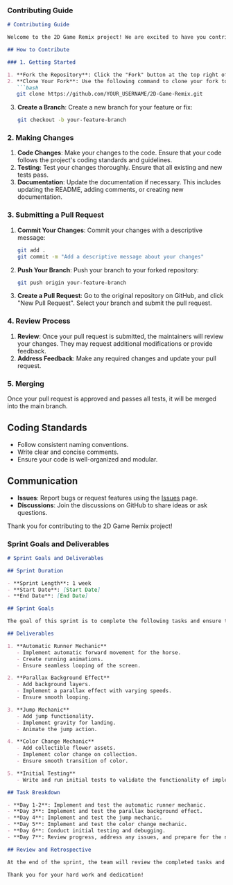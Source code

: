 ### Contributing Guide

```markdown
# Contributing Guide

Welcome to the 2D Game Remix project! We are excited to have you contribute to this creative exploration. Please follow the guidelines below to help us maintain a high-quality codebase and ensure smooth collaboration.

## How to Contribute

### 1. Getting Started

1. **Fork the Repository**: Click the "Fork" button at the top right of this page to create your own copy of the repository.
2. **Clone Your Fork**: Use the following command to clone your fork to your local machine:
   ```bash
   git clone https://github.com/YOUR_USERNAME/2D-Game-Remix.git
   ```
3. **Create a Branch**: Create a new branch for your feature or fix:
   ```bash
   git checkout -b your-feature-branch
   ```

### 2. Making Changes

1. **Code Changes**: Make your changes to the code. Ensure that your code follows the project's coding standards and guidelines.
2. **Testing**: Test your changes thoroughly. Ensure that all existing and new tests pass.
3. **Documentation**: Update the documentation if necessary. This includes updating the README, adding comments, or creating new documentation.

### 3. Submitting a Pull Request

1. **Commit Your Changes**: Commit your changes with a descriptive message:
   ```bash
   git add .
   git commit -m "Add a descriptive message about your changes"
   ```
2. **Push Your Branch**: Push your branch to your forked repository:
   ```bash
   git push origin your-feature-branch
   ```
3. **Create a Pull Request**: Go to the original repository on GitHub, and click "New Pull Request". Select your branch and submit the pull request.

### 4. Review Process

1. **Review**: Once your pull request is submitted, the maintainers will review your changes. They may request additional modifications or provide feedback.
2. **Address Feedback**: Make any required changes and update your pull request.

### 5. Merging

Once your pull request is approved and passes all tests, it will be merged into the main branch.

## Coding Standards

- Follow consistent naming conventions.
- Write clear and concise comments.
- Ensure your code is well-organized and modular.

## Communication

- **Issues**: Report bugs or request features using the [Issues](https://github.com/ORIGINAL_OWNER/2D-Game-Remix/issues) page.
- **Discussions**: Join the discussions on GitHub to share ideas or ask questions.

Thank you for contributing to the 2D Game Remix project!



### Sprint Goals and Deliverables

```markdown
# Sprint Goals and Deliverables

## Sprint Duration

- **Sprint Length**: 1 week
- **Start Date**: [Start Date]
- **End Date**: [End Date]

## Sprint Goals

The goal of this sprint is to complete the following tasks and ensure that the game’s basic mechanics and features are functional. Each task should be completed and reviewed within the sprint period.

## Deliverables

1. **Automatic Runner Mechanic**
   - Implement automatic forward movement for the horse.
   - Create running animations.
   - Ensure seamless looping of the screen.

2. **Parallax Background Effect**
   - Add background layers.
   - Implement a parallax effect with varying speeds.
   - Ensure smooth looping.

3. **Jump Mechanic**
   - Add jump functionality.
   - Implement gravity for landing.
   - Animate the jump action.

4. **Color Change Mechanic**
   - Add collectible flower assets.
   - Implement color change on collection.
   - Ensure smooth transition of color.

5. **Initial Testing**
   - Write and run initial tests to validate the functionality of implemented features.

## Task Breakdown

- **Day 1-2**: Implement and test the automatic runner mechanic.
- **Day 3**: Implement and test the parallax background effect.
- **Day 4**: Implement and test the jump mechanic.
- **Day 5**: Implement and test the color change mechanic.
- **Day 6**: Conduct initial testing and debugging.
- **Day 7**: Review progress, address any issues, and prepare for the next sprint.

## Review and Retrospective

At the end of the sprint, the team will review the completed tasks and conduct a retrospective to discuss what went well, what could be improved, and plan for the next sprint.

Thank you for your hard work and dedication!
